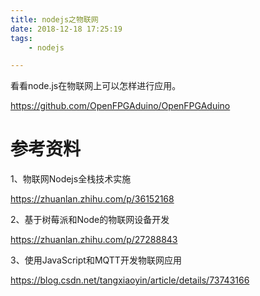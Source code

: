 ```yaml
---
title: nodejs之物联网
date: 2018-12-18 17:25:19
tags:
	- nodejs

---
```




看看node.js在物联网上可以怎样进行应用。





https://github.com/OpenFPGAduino/OpenFPGAduino



# 参考资料

1、物联网Nodejs全栈技术实施

https://zhuanlan.zhihu.com/p/36152168

2、基于树莓派和Node的物联网设备开发

https://zhuanlan.zhihu.com/p/27288843

3、使用JavaScript和MQTT开发物联网应用

https://blog.csdn.net/tangxiaoyin/article/details/73743166